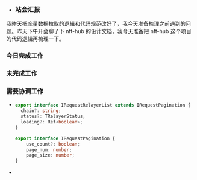 - ### 站会汇报


我昨天把全量数据拉取的逻辑和代码规范改好了，我今天准备梳理之前遇到的问题。昨天下午开会聊了下 nft-hub 的设计文档，我今天准备把 nft-hub 这个项目的代码逻辑再梳理一下。

### 今日完成工作



### 未完成工作



### 需要协调工作

- ```ts
  export interface IRequestRelayerList extends IRequestPagination {
    chain?: string;
    status?: TRelayerStatus;
    loading?: Ref<boolean>;
  }
  ```

  ```ts
  export interface IRequestPagination {
      use_count?: boolean;
      page_num: number;
      page_size: number;
  }
  ```

- ​		

